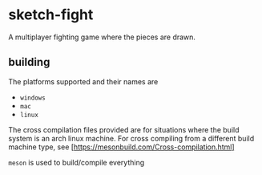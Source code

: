 # sketch-fight
A multiplayer fighting game where the pieces are drawn.

## building
The platforms supported and their names are
 - `windows`
 - `mac`
 - `linux`

The cross compilation files provided are for situations where the build system is an arch linux machine. For cross compiling from a different build machine type, see [https://mesonbuild.com/Cross-compilation.html]

`meson` is used to build/compile everything